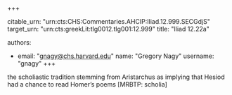 +++


citable_urn: "urn:cts:CHS:Commentaries.AHCIP:Iliad.12.999.SECGdjS"
target_urn: "urn:cts:greekLit:tlg0012.tlg001:12.999"
title: "Iliad 12.22a"

authors:
- email: "gnagy@chs.harvard.edu"
  name: "Gregory Nagy"
  username: "gnagy"
+++

<p>the scholiastic tradition stemming from Aristarchus as implying that Hesiod had a chance to read Homer’s poems [MRBTP: scholia]</p>